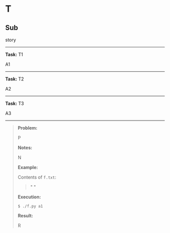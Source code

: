 T
=====

Sub
--------


story

---

**Task:** T1

A1

---

**Task:** T2

A2

---

**Task:** T3

A3

---

>**Problem:**
>
>P
>
>**Notes:**
>
>N
>
>**Example:**
>
>
>Contents of `f.txt`:
>
>>" "
>
>**Execution:**
>
>`$ ./f.py a1`
>
>**Result:**
>
>R